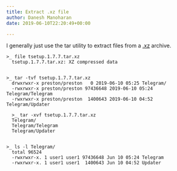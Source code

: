 ```yaml
---
title: Extract .xz file
author: Danesh Manoharan
date: 2019-06-10T22:20:49+00:00

---
```

I generally just use the tar utility to extract files from a [.xz][1] archive.


```
>_ file tsetup.1.7.7.tar.xz
  tsetup.1.7.7.tar.xz: XZ compressed data

  
>_ tar -tvf tsetup.1.7.7.tar.xz
  drwxrwxr-x preston/preston   0 2019-06-10 05:25 Telegram/
  -rwxrwxr-x preston/preston 97436648 2019-06-10 05:24 Telegram/Telegram
  -rwxrwxr-x preston/preston  1400643 2019-06-10 04:52 Telegram/Updater

  >_ tar -xvf tsetup.1.7.7.tar.xz
  Telegram/
  Telegram/Telegram
  Telegram/Updater

  
>_ ls -l Telegram/
  total 96524
  -rwxrwxr-x. 1 user1 user1 97436648 Jun 10 05:24 Telegram
  -rwxrwxr-x. 1 user1 user1  1400643 Jun 10 04:52 Updater
```

 [1]: https://en.wikipedia.org/wiki/Xz
